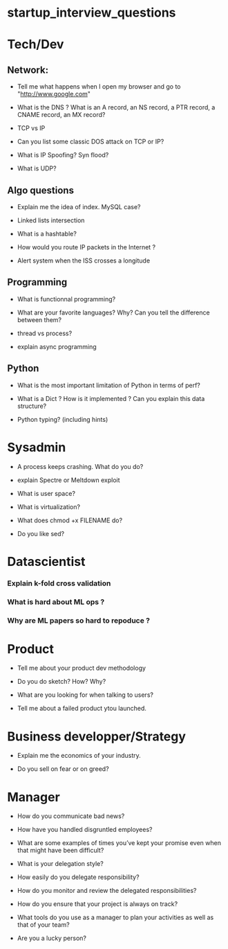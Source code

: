 # startup_interview_questions

# Tech/Dev

## Network:

- Tell me what happens when I open my browser and go to "http://www.google.com"

- What is the DNS ? What is an A record, an NS record, a PTR record, a CNAME record, an MX record?

- TCP vs IP

- Can you list some classic DOS attack on TCP or IP?

- What is IP Spoofing? Syn flood?

- What is UDP?


## Algo questions

- Explain me the idea of index. MySQL case?

- Linked lists intersection

- What is a hashtable?

- How would you route IP packets in the Internet ?

- Alert system when the ISS crosses a longitude


## Programming

- What is functionnal programming?

- What are your favorite languages? Why? Can you tell the difference between them?

- thread vs process?

- explain async programming

## Python

- What is the most important limitation of Python in terms of perf?

- What is a Dict ? How is it implemented ? Can you explain this data structure?

- Python typing? (including hints)


# Sysadmin

- A process keeps crashing. What do you do?

- explain Spectre or Meltdown exploit

- What is user space?

- What is virtualization?

- What does chmod +x FILENAME do?

- Do you like sed?

# Datascientist

### Explain k-fold cross validation

### What is hard about ML ops ?

### Why are ML papers so hard to repoduce ?

# Product

- Tell me about your product dev methodology

- Do you do sketch? How? Why?

- What are you looking for when talking to users?

- Tell me about a failed product ytou launched.

# Business developper/Strategy

- Explain me the economics of your industry.

- Do you sell on fear or on greed?

# Manager

- How do you communicate bad news?
- How have you handled disgruntled employees?
- What are some examples of times you’ve kept your promise even when that might have been difficult?


- What is your delegation style?
- How easily do you delegate responsibility?
- How do you monitor and review the delegated responsibilities?

- How do you ensure that your project is always on track?
- What tools do you use as a manager to plan your activities as well as that of your team?
- Are you a lucky person?

